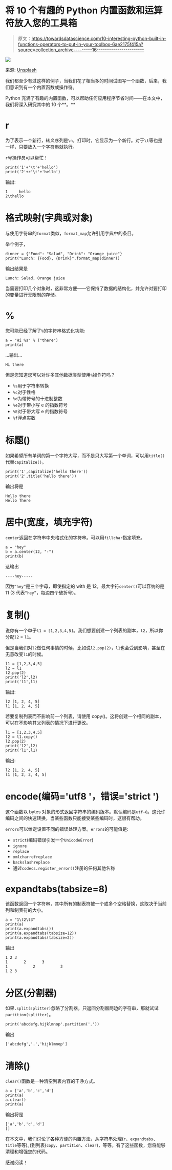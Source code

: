 # 将 10 个有趣的 Python 内置函数和运算符放入您的工具箱

> 原文：<https://towardsdatascience.com/10-interesting-python-built-in-functions-operators-to-put-in-your-toolbox-6ae2175f415a?source=collection_archive---------16----------------------->

![](img/f1e8454ed14d2eaca0d41e7d648c21bd.png)

来源: [Unsplash](https://unsplash.com/photos/D9Zow2REm8U)

我们都至少有过这样的例子，当我们花了相当多的时间试图写一个函数，后来，我们意识到有一个内置函数或操作符。

Python 充满了有趣的内置函数，可以帮助任何应用程序节省时间——在本文中，我们将深入研究其中的 10 个**。**

# r

为了表示一个新行，转义序列是`\n`。打印时，它显示为一个新行。对于`\t`等也是一样，只要放入一个字符串就执行。

`r`号操作员可以帮忙！

```
print('1'+'\t'+'hello')
print('2'+r'\t'+'hello')
```

输出:

```
1     hello
2\thello
```

# 格式映射(字典或对象)

与使用字符串的`format`类似，`format_map`允许引用字典中的条目。

举个例子，

```
dinner = {"Food": "Salad", "Drink": "Orange juice"}
print("Lunch: {Food}, {Drink}".format_map(dinner))
```

输出结果是

```
Lunch: Salad, Orange juice
```

当需要打印几个对象时，这非常方便——它保持了数据的结构化，并允许对要打印的变量进行无限制的存储。

# %

您可能已经了解了`%`的字符串格式化功能:

```
a = "Hi %s" % ("there")
print(a)
```

…输出…

```
Hi there
```

但是您知道您可以对许多其他数据类型使用`%`操作符吗？

*   `%s`用于字符串转换
*   `%c`对于性格
*   `%d`为带符号的十进制整数
*   `%e`对于带小写 e 的指数符号
*   `%E`对于带大写 e 的指数符号
*   `%f`浮点实数

# 标题()

如果希望所有单词的第一个字符大写，而不是只大写第一个单词，可以用`title()`代替`capitalize()`。

```
print('1',capitalize('hello there'))
print('2',title('hello there'))
```

输出将是

```
Hello there
Hello There
```

# 居中(宽度，填充字符)

`center`返回在字符串中央格式化的字符串。可以用`fillchar`指定填充。

```
a = "hey" 
b = a.center(12, "-")
print(b)
```

这输出

```
----hey-----
```

因为`“hey”`是三个字母，即使指定的 with 是 12，最大字符`center()`可以容纳的是 11 (3 代表`“hey”`，每边四个破折号)。

# 复制()

说你有一个单子`l1 = [1,2,3,4,5]`。我们想要创建一个列表的副本，`l2`，所以你分配`l2` = `l1`。

但是当我们对`l2`做任何事情的时候，比如说`l2.pop(2)`，`l1`也会受到影响，甚至在无意改变`l1`的时候。

```
l1 = [1,2,3,4,5]
l2 = l1
l2.pop(2)
print('l2',l2)
print('l1',l1)
```

输出:

```
l2 [1, 2, 4, 5] 
l1 [1, 2, 4, 5]
```

若要复制列表而不影响前一个列表，请使用 copy()。这将创建一个相同的副本，可以在不影响其父列表的情况下进行更改。

```
l1 = [1,2,3,4,5]
l2 = l1.copy()
l2.pop(2)
print('l2',l2)
print('l1',l1)
```

输出:

```
l2 [1, 2, 4, 5] 
l1 [1, 2, 3, 4, 5]
```

# encode(编码='utf8 '，错误='strict ')

这个函数以 bytes 对象的形式返回字符串的编码版本。默认编码是`utf-8`。这允许编码之间的快速转换，当某些函数只能接受某些编码时，这很有帮助。

`errors`可以给定设置不同的错误处理方案。`errors`的可能值是:

*   `strict`(编码错误引发一个`UnicodeError`)
*   `ignore`
*   `replace`
*   `xmlcharrefreplace`
*   `backslashreplace`
*   通过`codecs.register_error()`注册的任何其他名称

# expandtabs(tabsize=8)

该函数返回一个字符串，其中所有的制表符被一个或多个空格替换，这取决于当前列和制表符的大小。

```
a = "1\t2\t3"
print(a)
print(a.expandtabs())
print(a.expandtabs(tabsize=12))
print(a.expandtabs(tabsize=2))
```

输出

```
1 2 3 
1       2       3 
1           2           3 
1 2 3
```

# 分区(分割器)

如果`.split(splitter)`忽略了分割器，只返回分割器两边的字符串，那就试试`partition(splitter)`。

```
print('abcdefg.hijklmnop'.partition('.'))
```

输出

```
['abcdefg','.','hijklmnop']
```

# 清除()

`clear()`函数是一种清空列表内容的干净方式。

```
a = ['a','b','c','d']
print(a)
a.clear()
print(a)
```

输出将是

```
['a','b','c','d']
[]
```

在本文中，我们讨论了各种方便的内置方法，从字符串处理(`r`、`expandtabs`、`title`等等)。)到列表(`copy`、`partition`、`clear`)，等等。有了这些函数，您将能够清理和增强您的代码。

感谢阅读！